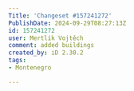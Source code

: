 ```yaml
---
Title: 'Changeset #157241272'
PublishDate: 2024-09-29T08:27:13Z
id: 157241272
user: Mertlík Vojtěch
comment: added buildings
created_by: iD 2.30.2
tags:
- Montenegro

---
```

